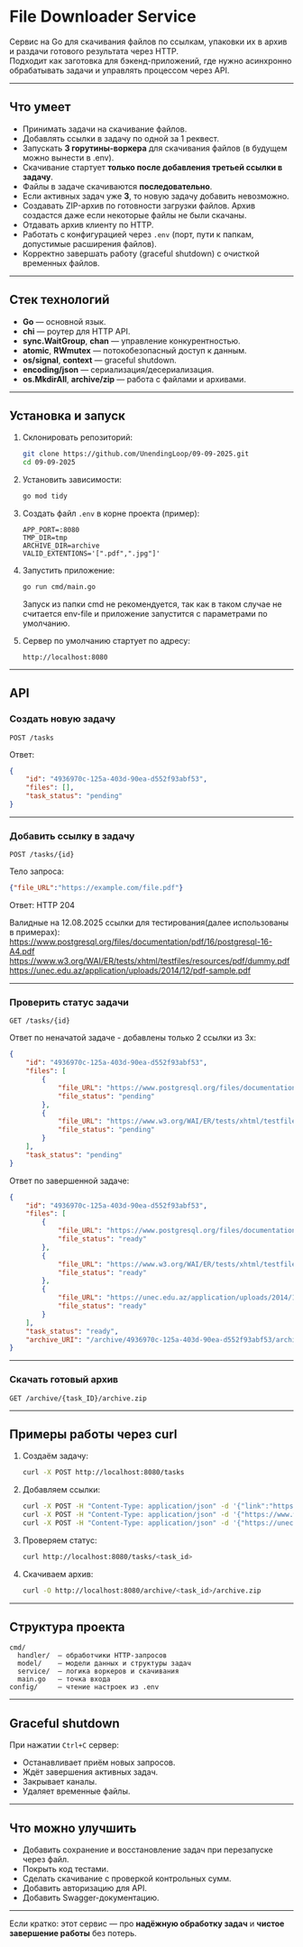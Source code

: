 # File Downloader Service

Сервис на Go для скачивания файлов по ссылкам, упаковки их в архив и раздачи готового результата через HTTP.  
Подходит как заготовка для бэкенд-приложений, где нужно асинхронно обрабатывать задачи и управлять процессом через API.

---

## Что умеет

- Принимать задачи на скачивание файлов.
- Добавлять ссылки в задачу по одной за 1 реквест.
- Запускать **3 горутины-воркера** для скачивания файлов (в будущем можно вынести в .env).
- Скачивание стартует **только после добавления третьей ссылки в задачу**.
- Файлы в задаче скачиваются **последовательно**.
- Если активных задач уже **3**, то новую задачу добавить невозможно.
- Создавать ZIP-архив по готовности загрузки файлов. Архив создастся даже если некоторые файлы не были скачаны.
- Отдавать архив клиенту по HTTP.
- Работать с конфигурацией через `.env` (порт, пути к папкам, допустимые расширения файлов).
- Корректно завершать работу (graceful shutdown) с очисткой временных файлов.

---

## Стек технологий

- **Go** — основной язык.
- **chi** — роутер для HTTP API.
- **sync.WaitGroup**, **chan** — управление конкурентностью.
- **atomic**, **RWmutex** — потокобезопасный доступ к данным.
- **os/signal**, **context** — graceful shutdown.
- **encoding/json** — сериализация/десериализация.
- **os.MkdirAll**, **archive/zip** — работа с файлами и архивами.

---

## Установка и запуск

1. Склонировать репозиторий:
   ```bash
   git clone https://github.com/UnendingLoop/09-09-2025.git
   cd 09-09-2025
   ```

2. Установить зависимости:
   ```bash
   go mod tidy
   ```

3. Создать файл `.env` в корне проекта (пример):
   ```env
   APP_PORT=:8080
   TMP_DIR=tmp
   ARCHIVE_DIR=archive
   VALID_EXTENTIONS='[".pdf",".jpg"]'
   ```

4. Запустить приложение:
   ```bash
   go run cmd/main.go
   ```
   Запуск из папки cmd не рекомендуется, так как в таком случае не считается env-file и приложение запустится с параметрами по умолчанию.

5. Сервер по умолчанию стартует по адресу:
   ```
   http://localhost:8080
   ```

---

## API

### Создать новую задачу
```
POST /tasks
```
Ответ:
```json
{
    "id": "4936970c-125a-403d-90ea-d552f93abf53",
    "files": [],
    "task_status": "pending"
}
```

---

### Добавить ссылку в задачу
```
POST /tasks/{id}
```
Тело запроса:
```json
{"file_URL":"https://example.com/file.pdf"}
```
Ответ: HTTP 204

Валидные на 12.08.2025 ссылки для тестирования(далее использованы в примерах):
https://www.postgresql.org/files/documentation/pdf/16/postgresql-16-A4.pdf
https://www.w3.org/WAI/ER/tests/xhtml/testfiles/resources/pdf/dummy.pdf
https://unec.edu.az/application/uploads/2014/12/pdf-sample.pdf

---

### Проверить статус задачи
```
GET /tasks/{id}
```
Ответ по неначатой задаче - добавлены только 2 ссылки из 3х:
```json
{
    "id": "4936970c-125a-403d-90ea-d552f93abf53",
    "files": [
        {
            "file_URL": "https://www.postgresql.org/files/documentation/pdf/16/postgresql-16-A4.pdf",
            "file_status": "pending"
        },
        {
            "file_URL": "https://www.w3.org/WAI/ER/tests/xhtml/testfiles/resources/pdf/dummy.pdf",
            "file_status": "pending"
        }
    ],
    "task_status": "pending"
}
```
Ответ по завершенной задаче:
```json
{
    "id": "4936970c-125a-403d-90ea-d552f93abf53",
    "files": [
        {
            "file_URL": "https://www.postgresql.org/files/documentation/pdf/16/postgresql-16-A4.pdf",
            "file_status": "ready"
        },
        {
            "file_URL": "https://www.w3.org/WAI/ER/tests/xhtml/testfiles/resources/pdf/dummy.pdf",
            "file_status": "ready"
        },
        {
            "file_URL": "https://unec.edu.az/application/uploads/2014/12/pdf-sample.pdf",
            "file_status": "ready"
        }
    ],
    "task_status": "ready",
    "archive_URI": "/archive/4936970c-125a-403d-90ea-d552f93abf53/archive.zip"
}
```
---

### Скачать готовый архив
```
GET /archive/{task_ID}/archive.zip
```

---

## Примеры работы через curl

1. Создаём задачу:
   ```bash
   curl -X POST http://localhost:8080/tasks
   ```

2. Добавляем ссылки:
   ```bash
   curl -X POST -H "Content-Type: application/json" -d '{"link":"https://www.postgresql.org/files/documentation/pdf/16/postgresql-16-A4.pdf"}' http://localhost:8080/tasks/<task_id>
   curl -X POST -H "Content-Type: application/json" -d '{"https://www.w3.org/WAI/ER/tests/xhtml/testfiles/resources/pdf/dummy.pdf"}' http://localhost:8080/tasks/<task_id>
   curl -X POST -H "Content-Type: application/json" -d '{"https://unec.edu.az/application/uploads/2014/12/pdf-sample.pdf"}' http://localhost:8080/tasks/<task_id>
   ```

3. Проверяем статус:
   ```bash
   curl http://localhost:8080/tasks/<task_id>
   ```

4. Скачиваем архив:
   ```bash
   curl -O http://localhost:8080/archive/<task_id>/archive.zip
   ```

---

## Структура проекта
```
cmd/
  handler/  — обработчики HTTP-запросов
  model/    — модели данных и структуры задач
  service/  — логика воркеров и скачивания
  main.go   — точка входа
config/     — чтение настроек из .env
```

---

## Graceful shutdown
При нажатии `Ctrl+C` сервер:
- Останавливает приём новых запросов.
- Ждёт завершения активных задач.
- Закрывает каналы.
- Удаляет временные файлы.

---

## Что можно улучшить
- Добавить сохранение и восстановление задач при перезапуске через файл.
- Покрыть код тестами.
- Сделать скачивание с проверкой контрольных сумм.
- Добавить авторизацию для API.
- Добавить Swagger-документацию.

---

Если кратко: этот сервис — про **надёжную обработку задач** и **чистое завершение работы** без потерь.
